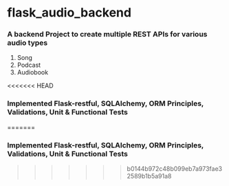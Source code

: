 # flask_audio_backend

### A backend Project to create multiple REST APIs for various audio types 
1. Song
2. Podcast
3. Audiobook

<<<<<<< HEAD
### Implemented Flask-restful, SQLAlchemy, ORM Principles, Validations, Unit & Functional Tests
=======
### Implemented Flask-restful, SQLAlchemy, ORM Principles, Validations, Unit & Functional Tests
>>>>>>> b0144b972c48b099eb7a973fae32589b1b5a91a8
